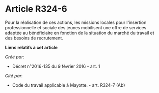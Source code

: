 # Article R324-6

Pour la réalisation de ces actions, les missions locales pour l'insertion professionnelle et sociale des jeunes mobilisent
une offre de services adaptée au bénéficiaire en fonction de la situation du marché du travail et des besoins de recrutement.

**Liens relatifs à cet article**

_Créé par_:

  - Décret n°2016-135 du 9 février 2016 - art. 1

_Cité par_:

  - Code du travail applicable à Mayotte. - art. R324-7 (Ab)
